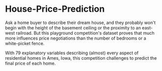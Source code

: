 # House-Price-Prediction


Ask a home buyer to describe their dream house, and they probably won't begin with the height of the basement ceiling
or the proximity to an east-west railroad.
But this playground competition's dataset proves that much more influences price negotiations than the number 
of bedrooms or a white-picket fence.

With 79 explanatory variables describing (almost) every aspect of residential homes in Ames, Iowa, 
this competition challenges to predict the final price of each home.
